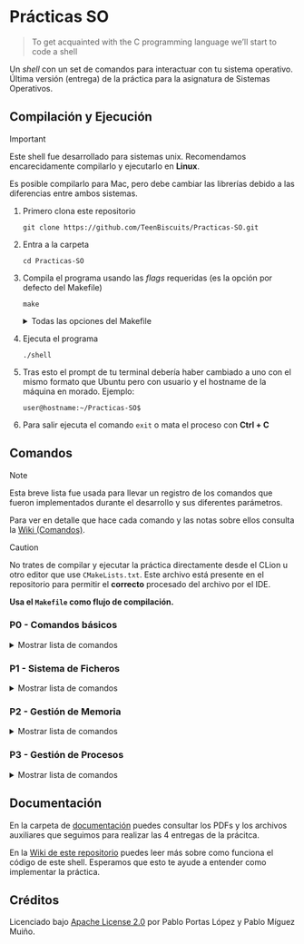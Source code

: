 # Prácticas SO

> To get acquainted with the C programming language we’ll start to code a
> shell

Un _shell_ con un set de comandos para interactuar con tu sistema operativo. Última versión (entrega) de la práctica
para la asignatura de Sistemas Operativos.

## Compilación y Ejecución

> [!IMPORTANT]  
> Este shell fue desarrollado para sistemas unix. Recomendamos encarecidamente compilarlo y ejecutarlo en **Linux**.
>
> Es posible compilarlo para Mac, pero debe cambiar las librerías debido a las diferencias entre ambos sistemas.

1. Primero clona este repositorio
    ```shell
    git clone https://github.com/TeenBiscuits/Practicas-SO.git
    ```
2. Entra a la carpeta
    ```shell
    cd Practicas-SO  
    ```
3. Compila el programa usando las _flags_ requeridas (es la opción por defecto del Makefile)
    ```shell
    make
    ```
   <details>

   <summary>Todas las opciones del Makefile</summary>

    - ``make all`` o ``make`` (por defecto): Compila el programa con las _flags_ requeridas (`-Wall`)
    - ``make debug``: Compila el programa añadiendo las _flags_ de _debug_ y optimización (`-g -O0`)
    - ``make run``: Compila el programa (como en la opción por defecto) y lo ejecuta acto seguido. Tratará de ejecutarlo
      usando `rlwrap`(1), de no estar instalado lo ejecutará de forma normal.
    - ``make leaks``: Compila el programa (con las _flags_ de `debug`) y trata de ejecutarlo con **Valgrind**.
    - ``make tests``: Compila y ejecuta el programa como en `leaks` e introduce automáticamente por la entrada estandar
      los contenidos del archivo `tests.txt`.

   (1) Al ejecutarlo con `rlwrap` podrás usar las flechas `←`/`→` para moverte por el texto escrito o las otras flechas
   `↑`/`↓` para volver a escribir el texto anteriormente introducido.

   </details>
4. Ejecuta el programa
    ```shell
    ./shell 
    ```
5. Tras esto el prompt de tu terminal debería haber cambiado a uno con el mismo formato que Ubuntu pero con usuario y el
   hostname de la máquina en morado. Ejemplo:
   ```
   user@hostname:~/Practicas-SO$
   ```
6. Para salir ejecuta el comando `exit` o mata el proceso con **Ctrl + C**

## Comandos

> [!NOTE]  
> Esta breve lista fue usada para llevar un registro de los comandos que fueron implementados durante el desarrollo y
> sus diferentes parámetros.
>
> Para ver en detalle que hace cada comando y las notas sobre ellos consulta
> la [Wiki (Comandos)](https://github.com/TeenBiscuits/Practicas-SO/wiki/Comandos).

> [!CAUTION]
> No trates de compilar y ejecutar la práctica directamente desde el CLion u otro editor que use ``CMakeLists.txt``.
> Este archivo está presente en el repositorio para permitir el **correcto** procesado del archivo por el IDE.
> 
> **Usa el ``Makefile`` como flujo de compilación.**

### P0 - Comandos básicos

<details>

<summary>Mostrar lista de comandos</summary>

- [x] authors [-l|-n]
- [x] pid
- [x] ppid
- [x] cd [dir]
- [x] date [-t|-d]
- [x] historic [N|-N] **(1)**
- [x] open [file] mode (cr,ap,ex,ro,rw,wo,tr)
- [x] close [df]
- [x] dup [df]
- [x] infosys
- [x] help [cmd]
- [x] quit, exit, bye

(1) _Hypothetically, there’s a scenario where trying to repeat a historic command could yield an infinite loop or a
stack overflow (depending on how it is coded), so students may choose to not store calls to historic N itself in the
historic list if they want so (See the NOTES ON LIST IMPLEMENTATIONS at the end of this document)_

</details>

### P1 - Sistema de Ficheros

<details>

<summary>Mostrar lista de comandos</summary>

- [x] makefile [name]
- [x] makedir [name]
- [x] listfile [-long][-link][-acc] name1 name2 n3 ... lista ficheros; **(2)**
- [x] cwd
- [x] listdir [-hid][-long][-link][-acc] n1 n2 ... lista contenidos de directorios **(3)**
- [x] reclist [-hid][-long][-link][-acc] n1 n2 ... lista recursivamente contenidos de directorios (subdirs después) **(
  3)**
- [x] revlist [-hid][-long][-link][-acc] n1 n2 ... lista recursivamente contenidos de directorios (subdirs antes)
- [x] erase [name1 name2 ..]
- [x] delrec [name1 name2 ..]

(2) -long: listado largo | -acc: acesstime | -link: si es enlace simbolico, el path contenido

(3) -long: listado largo | -hid: incluye los ficheros ocultos | -acc: acesstime | -link: si es enlace simbolico, el path
contenido

</details>

### P2 - Gestión de Memoria

<details>

<summary>Mostrar lista de comandos</summary>

- [x] allocate [-malloc|-mmap|-createshared|-shared]
- [x] deallocate [-malloc|-mmap|-shared|-delkey]
- [x] memfill [addr] [ch cont|cont]
- [x] memdump [addr] [cont]
- [x] memory [-funcs|-vars|-blocks|-all|-pmap]
- [x] readfile [file] [addr] [cont]
- [x] writefile [file] [addr] [cont]
- [x] read [df] [addr] [cont]
- [x] write [df] [addr] [cont]
- [x] recurse [n]

</details>

### P3 - Gestión de Procesos

<details>

<summary>Mostrar lista de comandos</summary>

- [x] getuid
- [x] setuid [-l] id
- [x] showvar v1 v2 ..
- [x] changevar [-a|-e|-p] var val
- [x] subsvar [-a|-e] v1 v2 val
- [x] environ [-environ|-addr]
- [x] fork
- [x] search [-add dir|-del dir|-clear|-path]
- [x] exec [VAR1 VAR2 VAR3 ...] executablefile [arg1 arg2 ...]
- [x] execpri prio [VAR1 VAR2 VAR3 ...] executablefile [arg1 arg2 ...]
- [x] fg [VAR1 VAR2 VAR3 ...] executablefile [arg1 arg2 ...]
- [x] fgpri prio [VAR1 VAR2 VAR3 ...] executablefile [arg1 arg2 ...]
- [x] back [VAR1 VAR2 VAR3 ...] executablefile [arg1 arg2 ...]
- [x] backpri prio [VAR1 VAR2 VAR3 ...] executablefile [arg1 arg2 ...]
- [x] listjobs
- [x] deljobs -term|-sig
- [x] \*****

</details>

## Documentación

En la carpeta de [documentación](/docs) puedes consultar los PDFs y los archivos auxiliares que seguimos para realizar
las 4 entregas de la prácitca.

En la [Wiki de este repositorio](https://github.com/TeenBiscuits/Practicas-SO/wiki) puedes leer más sobre como funciona
el código de este shell. Esperamos que esto te ayude a entender como implementar la práctica.

## Créditos

Licenciado bajo [Apache License 2.0](/LICENSE) por Pablo Portas López y Pablo Míguez Muiño.